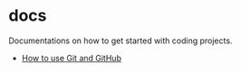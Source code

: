# docs
Documentations on how to get started with coding projects.

- [How to use Git and GitHub](./git.md)
